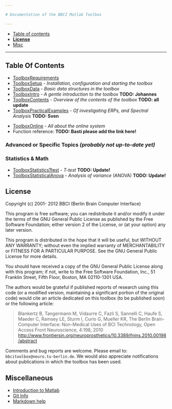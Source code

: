 ```yaml
---

# Documentation of the BBCI Matlab Toolbox

---
```


* [Table of contents](#TableOFContents)
* [**License**](#License)
* [Misc](#Misc)

---

## Table Of Contents   <a id="TableOfContents"></a>

* [ToolboxRequirements](ToolboxRequirements.html)
* [ToolboxSetup](ToolboxSetup.html) - *Installation, configuration and starting the toolbox* 
* [ToolboxData](ToolboxData.html) - *Basic data structures in the toolbox*
* [ToolboxIntro](ToolboxIntro.html) - *A gentle introduction to the toolbox* **TODO: Johannes**
* [ToolboxContents](ToolboxContents.html) - *Overview of the contents of the toolbox* **TODO: all update**
* [ToolboxPracticalExamples](ToolboxPracticalExamples.html) - *Of investigating ERPs, and Spectral Analysis*  **TODO: Sven**
<!-- * [ToolboxFileio](ToolboxFileio.html) - *Functions for reading and writing EEG data* -->
* [ToolboxOnline](ToolboxOnline.html) - *All about the online system*
* Function reference: **TODO: Basti please add the link here!**


### Advanced or Specific Topics _(probably not up-to-date yet)_

<!-- * [ToolboxAutomation](ToolboxAutomation.html) - *Automatic analysis of a set of experiments, and generation of PDFs (includes calculation of Grand Average ERPs)* -->
<!-- * [ToolboxTimeFrequency](ToolboxTimeFrequency.html) - *Time-frequency analysis using wavelets and short-time Fourier transform* -->

### Statistics & Math

* [ToolboxStatisticsTtest](ToolboxStatisticsTtest.html)  - *T-test*  **TODO: Update!**
* [ToolboxStatisticalAnova](ToolboxStatisticalAnova.html)  - *Analysis of variance* (ANOVA)  **TODO: Update!**


## License   <a id="License"></a>

Copyright  (c) 2001- 2012  BBCI (Berlin Brain Computer Interface)

This program is free software; you can redistribute it and/or modify
it under the terms of the GNU General Public License as published by
the Free Software Foundation; either version 2 of the License, or
(at your option) any later version.

This program is distributed in the hope that it will be useful,
but WITHOUT ANY WARRANTY; without even the implied warranty of
MERCHANTABILITY or FITNESS FOR A PARTICULAR PURPOSE.  See the
GNU General Public License for more details.

You should have received a copy of the GNU General Public License along
with this program; if not, write to the Free Software Foundation, Inc.,
51 Franklin Street, Fifth Floor, Boston, MA 02110-1301 USA.

The authors would be grateful if published reports of research using this code
(or a modified version, maintaining a significant portion of the original code)
would cite an article dedicated on this toolbox (to be published soon) or the
following article:

>  Blankertz B, Tangermann M, Vidaurre C, Fazli S, Sannelli C, Haufe S, Maeder
>  C, Ramsey LE, Sturm I, Curio G, Mueller KR, The Berlin Brain-Computer
>  Interface: Non-Medical Uses of BCI Technology, Open   Access  Front
>  Neuroscience, 4:198, 2010
>  http://www.frontiersin.org/neuroprosthetics/10.3389/fnins.2010.00198/abstract

Comments and bug reports are welcome. Please email to: `bbcitoolbox@neuro.tu-berlin.de`. We would also appreciate notifications about publications in which the toolbox has been used.


## Miscellaneous   <a id="Misc"></a>

* [Introduction to Matlab](http://ocw.mit.edu/resources/res-18-002-introduction-to-matlab-spring-2008/)
* [Git Info](git.html)
* [Markdown help](markdown.html)
